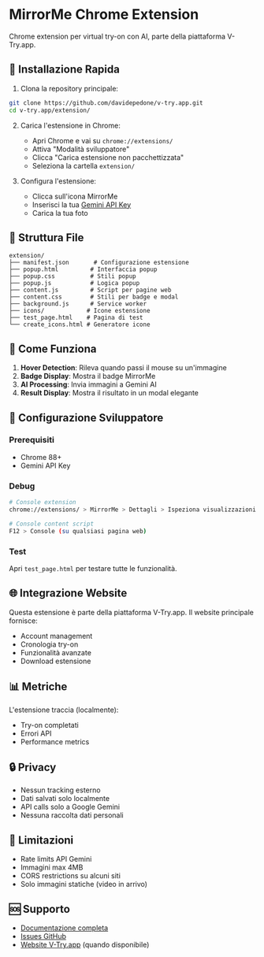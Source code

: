 # MirrorMe Chrome Extension

Chrome extension per virtual try-on con AI, parte della piattaforma V-Try.app.

## 🚀 Installazione Rapida

1. Clona la repository principale:
```bash
git clone https://github.com/davidepedone/v-try.app.git
cd v-try.app/extension/
```

2. Carica l'estensione in Chrome:
   - Apri Chrome e vai su `chrome://extensions/`
   - Attiva "Modalità sviluppatore"
   - Clicca "Carica estensione non pacchettizzata"
   - Seleziona la cartella `extension/`

3. Configura l'estensione:
   - Clicca sull'icona MirrorMe
   - Inserisci la tua [Gemini API Key](https://ai.google.dev/gemini-api/docs/api-key)
   - Carica la tua foto

## 📁 Struttura File

```
extension/
├── manifest.json       # Configurazione estensione
├── popup.html         # Interfaccia popup
├── popup.css          # Stili popup
├── popup.js           # Logica popup
├── content.js         # Script per pagine web
├── content.css        # Stili per badge e modal
├── background.js      # Service worker
├── icons/            # Icone estensione
├── test_page.html    # Pagina di test
└── create_icons.html # Generatore icone
```

## 🎯 Come Funziona

1. **Hover Detection**: Rileva quando passi il mouse su un'immagine
2. **Badge Display**: Mostra il badge MirrorMe
3. **AI Processing**: Invia immagini a Gemini AI
4. **Result Display**: Mostra il risultato in un modal elegante

## 🔧 Configurazione Sviluppatore

### Prerequisiti
- Chrome 88+
- Gemini API Key

### Debug
```bash
# Console extension
chrome://extensions/ > MirrorMe > Dettagli > Ispeziona visualizzazioni

# Console content script
F12 > Console (su qualsiasi pagina web)
```

### Test
Apri `test_page.html` per testare tutte le funzionalità.

## 🌐 Integrazione Website

Questa estensione è parte della piattaforma V-Try.app. Il website principale fornisce:
- Account management
- Cronologia try-on
- Funzionalità avanzate
- Download estensione

## 📊 Metriche

L'estensione traccia (localmente):
- Try-on completati
- Errori API
- Performance metrics

## 🔒 Privacy

- Nessun tracking esterno
- Dati salvati solo localmente
- API calls solo a Google Gemini
- Nessuna raccolta dati personali

## 📝 Limitazioni

- Rate limits API Gemini
- Immagini max 4MB
- CORS restrictions su alcuni siti
- Solo immagini statiche (video in arrivo)

## 🆘 Supporto

- [Documentazione completa](../docs/)
- [Issues GitHub](https://github.com/davidepedone/v-try.app/issues)
- [Website V-Try.app](https://v-try.app) (quando disponibile)

